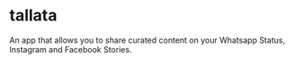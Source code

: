 # tallata
An app that allows you to share curated content on your Whatsapp Status, Instagram and Facebook Stories.
